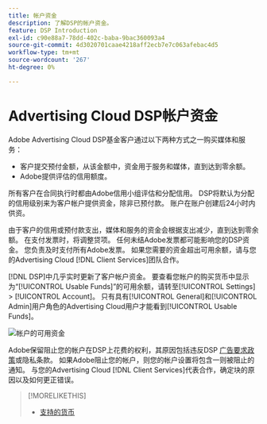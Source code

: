 ```yaml
---
title: 帐户资金
description: 了解DSP的帐户资金。
feature: DSP Introduction
exl-id: c90e88a7-78dd-402c-baba-9bac360093a4
source-git-commit: 4d3020701caae4218aff2ecb7e7c063afebac4d5
workflow-type: tm+mt
source-wordcount: '267'
ht-degree: 0%

---
```


# Advertising Cloud DSP帐户资金

Adobe Advertising Cloud DSP基金客户通过以下两种方式之一购买媒体和服务：

* 客户提交预付金额，从该金额中，资金用于服务和媒体，直到达到零余额。
* Adobe提供评估的信用额度。

所有客户在合同执行时都由Adobe信用小组评估和分配信用。 DSP将默认为分配的信用级别来为客户帐户提供资金，除非已预付款。 账户在账户创建后24小时内供资。

由于客户的信用或预付款支出，媒体和服务的资金会根据支出减少，直到达到零余额。 在支付发票时，将调整贷项。 任何未结Adobe发票都可能影响您的DSP资金。 您负责及时支付所有Adobe发票。 如果您需要的资金超出可用余额，请与您的Advertising Cloud [!DNL Client Services]团队合作。

[!DNL DSP]中几乎实时更新了客户帐户资金。 要查看您帐户的购买货币中显示为“[!UICONTROL Usable Funds]”的可用余额，请转至[!UICONTROL Settings] > [!UICONTROL Account]。 只有具有[!UICONTROL General]和[!UICONTROL Admin]用户角色的Advertising Cloud用户才能看到[!UICONTROL Usable Funds]。

![帐户的可用资金](/help/dsp/assets/account-usable-funds.png)

Adobe保留阻止您的帐户在DSP上花费的权利，其原因包括违反DSP [广告要求政策](/help/policies/ad-requirements-policy.md)或隐私条款。 如果Adobe阻止您的帐户，则您的帐户设置将包含一则被阻止的通知。 与您的Advertising Cloud [!DNL Client Services]代表合作，确定块的原因以及如何更正错误。

>[!MORELIKETHIS]
>
>* [支持的货币](/help/dsp/currency.md)

